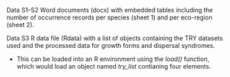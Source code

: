 Data S1–S2
Word documents (docx) with embedded tables including the number of occurrence records per species (sheet 1) and per eco-region (sheet 2).

Data S3
R data file (Rdata) with a list of objects containing the TRY datasets used and the processed data for growth forms and dispersal syndromes.   
-  This can be loaded into an R environment using the *load()* function, which would load an object named *try_list* contianing four elements.  

